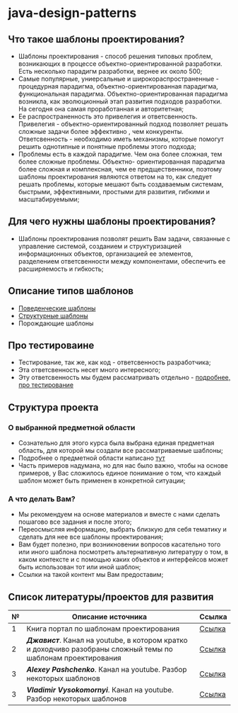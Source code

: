 # java-design-patterns

## Что такое шаблоны проектирования?

* Шаблоны проектирования - способ решения типовых проблем, 
возникающих в процессе объектно-ориентированной разработки. Есть несколько
парадигм разработки, вернее их около 500; 
* Самые популярные, униерсальные и
широкораспространенные - процедурная парадигма, объектно-ориентированная парадигма,
функциональная парадигма. Объектно-ориентированная парадигма возникла, как
эволюционный этап развития подходов разработки. На сегодня она самая проработанная
и авторитетная;
* Ее распространенность это привелегия и ответсвенность. Привелегия - 
объектно-ориентированный подход позволяет решать сложные задачи более эффективно
, чем конкуренты. Ответсвенность - необходимо иметь механизмы, которые помогут
решить однотипные и понятные проблемы этого подхода; 
* Проблемы есть в каждой парадигме. Чем она более сложная, тем более сложные 
проблемы. Объектно- ориентированная парадигма более сложная и комплексная, 
чем ее предщественники, поэтому шаблоны проектирования являются ответом на то, 
как следует решать проблемы, которые мешают быть создаваемым системам, быстрыми, 
эффективными, простыми для развития, гибкими и масштабируемыми;

## Для чего нужны шаблоны проектирования?

* Шаблоны проектирования позволят решить Вам задачи, связанные с управление
системой, созданием и структуризацией информационных объектов, 
организацией ее элементов, разделением ответсвенности между компонентами, 
обеспечить ее расширяемость и гибкость;

## Описание типов шаблонов

* [Поведенческие шаблоны](src/main/java/org/nikitinia/patterns/behavior/README.md)
* [Структурные шаблоны](src/main/java/org/nikitinia/patterns/structure/README.md)
* Порождающие шаблоны


## Про тестироваине
* Тестирование, так же, как код - ответсвенность разработчика; 
* Эта ответсвенность несет много интересного;
* Эту ответсвенность мы будем рассматривать отдельно -  [подробнее, про тестирование](src/test/java/org/nikitinia/README.md)

## Структура проекта

### О выбранной предметной области

* Сознательно для этого курса была выбрана единая предметная область,
  для которой мы создали все рассматриваемые шаблоны;
* Подробнее о предметной области написано [тут](/src/main/java/org/nikitinia/domain/README.md)
* Часть примеров надумана, но для нас было важно, чтобы на основе примеров,
  у Вас сложилось единое понимание о том, что каждый шаблон может быть применен в конкретной ситуации;

### А что делать Вам?

* Мы рекомендуем на основе материалов и вместе с нами сделать пошагово все задания и после этого;
* Переосмысляя информацию, выбрать близкую для себя тематику и сделать для нее все шаблоны проектирования; 
* Вам будет полезно, при возникновении вопросов касательно того или иного шаблона посмотреть альтернативную литературу о
  том, в каком контексте и с помощью каких объектов и интерфейсов может быть использован тот или иной шаблон;
* Ссылки на такой контент мы Вам предоставим;

## Список литературы/проектов для развития

| № | Описание источника                                                                                              | Ссылка                                                     |
|---|-----------------------------------------------------------------------------------------------------------------|------------------------------------------------------------|
| 1 | Книга портал по шаблонам проектирования                                                                         | [Ссылка](https://refactoring.guru)                         |
| 2 | ***Джавист***. Канал на youtube, в котором кратко и доходчиво разобраны сложный темы по шаблонам проектирования | [Ссылка](https://www.youtube.com/@javistt/videos)          |
| 3 | ***Alexey Pashchenko***. Канал на youtube. Разбор некоторых шаблонов                                            | [Ссылка](https://www.youtube.com/@alexeypashchenko/videos) |
| 3 | ***Vladimir Vysokomornyi***. Канал на youtube. Разбор некоторых шаблонов                                        | [Ссылка](https://www.youtube.com/@programm4you)            |